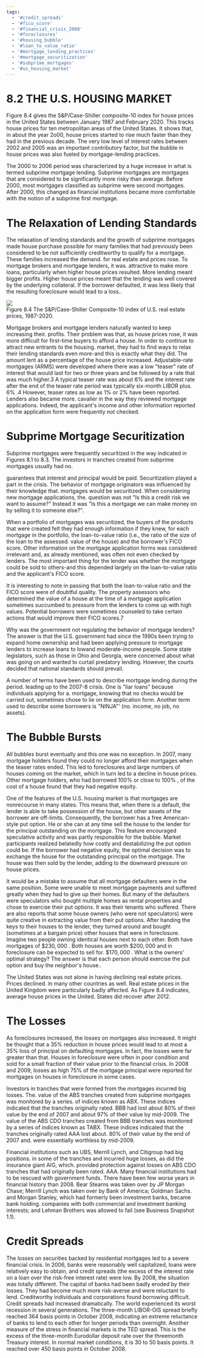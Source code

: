 ```yaml
---
tags:
  - '#credit_spreads'
  - '#fico_score'
  - '#financial_crisis_2008'
  - '#foreclosures'
  - '#housing_bubble'
  - '#loan_to_value_ratio'
  - '#mortgage_lending_practices'
  - '#mortgage_securitization'
  - '#subprime_mortgages'
  - '#us_housing_market'
---
```

# 8.2 THE U.S. HOUSING MARKET  

Figure 8.4 gives the S&P/Case-Shiller composite-10 index for house prices in the United States between January 1987 and February 2020. This tracks house prices for ten metropolitan areas of the United States. It shows that, in about the year 2o00, house prices started to rise much faster than they had in the previous decade. The very low level of interest rates between 2002 and 2005 was an important contributory factor, but the bubble in house prices was also fueled by mortgage-lending practices.  

The 2000 to 2006 period was characterized by a huge increase in what is termed subprime mortgage lending. Subprime mortgages are mortgages that are considered to be significantly more risky than average. Before 2000, most mortgages classified as subprime were second mortgages. After 2000, this changed as financial institutions became more comfortable with the notion of a subprime first mortgage.  

# The Relaxation of Lending Standards  

The relaxation of lending standards and the growth of subprime mortgages made house purchase possible for many families that had previously been considered to be not sufficiently creditworthy to qualify for a mortgage. These families increased the demand. for real estate and prices rose. To mortgage brokers and mortgage lenders, it was. attractive to make more loans, particularly when higher house prices resulted. More lending meant bigger profits. Higher house prices meant that the lending was well covered by the underlying collateral. If the borrower defaulted, it was less likely that the resulting foreclosure would lead to a loss..  

![](7824381477c12a3b71c258c68fff45c1e2632aee94007a6f9078a6780bf2075b.jpg)  
Figure 8.4 The S&P/Case-Shiller Composite-10 index of U.S. real estate prices, 1987-2020.  

Mortgage brokers and mortgage lenders naturally wanted to keep increasing their. profits. Their problem was that, as house prices rose, it was more difficult for first-time buyers to afford a house. In order to continue to attract new entrants to the housing. market, they had to find ways to relax their lending standards even more-and this is exactly what they did. The amount lent as a percentage of the house price increased. Adjustable-rate mortgages (ARMS) were developed where there was a low "teaser" rate of interest that would last for two or three years and be followed by a rate that was much higher.3 A typical teaser rate was about $6\%$ and the interest rate after the end of the teaser rate period was typically six-month LIBOR plus. $6\%$ .4 However, teaser rates as low as $1\%$ or $2\%$ have been reported. Lenders also became more. cavalier in the way they reviewed mortgage applications. Indeed, the applicant's income and other information reported on the application form were frequently not checked.  

# Subprime Mortgage Securitization  

Subprime mortgages were frequently securitized in the way indicated in Figures 8.1 to 8.3. The investors in tranches created from subprime mortgages usually had no.  

guarantees that interest and principal would be paid. Securitization played a part in the crisis. The behavior of mortgage originators was influenced by their knowledge that. mortgages would be securitized. When considering new mortgage applications, the. question was not "Is this a credit risk we want to assume?" Instead it was "Is this a mortgage we can make money on by selling it to someone else?".  

When a portfolio of mortgages was securitized, the buyers of the products that were created felt they had enough information if they knew, for each mortgage in the portfolio, the loan-to-value ratio (i.e., the ratio of the size of the loan to the assessed. value of the house) and the borrower's FICO score. Other information on the mortgage application forms was considered irrelevant and, as already mentioned, was often not even checked by lenders. The most important thing for the lender was whether the mortgage could be sold to others-and this depended largely on the loan-to-value ratio and the applicant's FICO score.  

It is interesting to note in passing that both the loan-to-value ratio and the FICO score were of doubtful quality. The property assessors who determined the value of a house at the time of a mortgage application sometimes succumbed to pressure from the lenders to come up with high values. Potential borrowers were sometimes counseled to take certain actions that would improve their FICO scores.7  

Why was the government not regulating the behavior of mortgage lenders? The answer is that the U.S. government had since the 1990s been trying to expand home ownership and had been applying pressure to mortgage lenders to increase loans to lowand moderate-income people. Some state legislators, such as those in Ohio and Georgia, were concerned about what was going on and wanted to curtail predatory lending. However, the courts decided that national standards should prevail.  

A number of terms have been used to describe mortgage lending during the period. leading up to the 2007-8 crisis. One is "liar loans" because individuals applying for a. mortgage, knowing that no checks would be carried out, sometimes chose to lie on the application form. Another term used to describe some borrowers is "NINJA"' (no. income, no job, no assets).  

# The Bubble Bursts  

All bubbles burst eventually and this one was no exception. In 2007, many mortgage holders found they could no longer afford their mortgages when the teaser rates ended. This led to foreclosures and large numbers of houses coming on the market, which in turn led to a decline in house prices. Other mortgage holders, who had borrowed $100\%$ or close to $100\%$ , of the cost of a house found that they had negative equity.  

One of the features of the U.S. housing market is that mortgages are nonrecourse in many states. This means that, when there is a default, the lender is able to take possession of the house, but other assets of the borrower are off-limits. Consequently, the borrower has a free American-style put option. He or she can at any time sell the house to the lender for the principal outstanding on the mortgage. This feature encouraged speculative activity and was partly responsible for the bubble. Market participants realized belatedly how costly and destabilizing the put option could be. If the borrower had negative equity, the optimal decision was to exchange the house for the outstanding principal on the mortgage. The house was then sold by the lender, adding to the downward pressure on house prices.  

It would be a mistake to assume that all mortgage defaulters were in the same position. Some were unable to meet mortgage payments and suffered greatly when they had to give up their homes. But many of the defaulters were speculators who bought multiple homes as rental properties and chose to exercise their put options. It was their tenants who suffered. There are also reports that some house owners (who were not speculators) were quite creative in extracting value from their put options. After handing the keys to their houses to the lender, they turned around and bought (sometimes at a bargain price) other houses that were in foreclosure. Imagine two people owning identical houses next to each other. Both have mortgages of $\$230,000$ . Both houses are worth $\$200,000$ and in foreclosure can be expected to sell for. $\$170,000$ . What is the owners' optimal strategy? The answer is that each person should exercise the put option and buy the neighbor's house..  

The United States was not alone in having declining real estate prices. Prices declined. in many other countries as well. Real estate prices in the United Kingdom were particularly badly affected. As Figure 8.4 indicates, average house prices in the United. States did recover after 2012.  

# The Losses  

As foreclosures increased, the losses on mortgages also increased. It might be thought that a $35\%$ reduction in house prices would lead to at most a $35\%$ loss of principal on defaulting mortgages. In fact, the losses were far greater than that. Houses in foreclosure were often in poor condition and sold for a small fraction of their value prior to the financial crisis. In 2008 and 2009, losses as high $75\%$ of the mortgage principal were reported for mortgages on houses in foreclosure in some cases.  

Investors in tranches that were formed from the mortgages incurred big losses. The. value of the ABS tranches created from subprime mortgages was monitored by a series. of indices known as ABX. These indices indicated that the tranches originally rated. BBB had lost about $80\%$ of their value by the end of 2007 and about $97\%$ of their value by mid-2009. The value of the ABS CDO tranches created from BBB tranches was monitored by a series of indices known as TABX. These indices indicated that the tranches originally rated AAA lost about. $80\%$ of their value by the end of 2007 and. were essentially worthless by mid-2009.  

Financial institutions such as UBS, Merrill Lynch, and Citigroup had big positions. in some of the tranches and incurred huge losses, as did the insurance giant AIG, which. provided protection against losses on ABS CDO tranches that had originally been rated. AAA. Many financial institutions had to be rescued with government funds. There have been few worse years in financial history than 2008. Bear Stearns was taken over by JP Morgan Chase; Merrill Lynch was taken over by Bank of America; Goldman Sachs. and Morgan Stanley, which had formerly been investment banks, became bank holding. companies with both commercial and investment banking interests; and Lehman Brothers was allowed to fail (see Business Snapshot 1.1).  

# Credit Spreads  

The losses on securities backed by residential mortgages led to a severe financial crisis. In 2006, banks were reasonably well capitalized, loans were relatively easy to obtain, and credit spreads (the excess of the interest rate on a loan over the risk-free interest rate) were low. By 2008, the situation was totally different. The capital of banks had been badly eroded by their losses. They had become much more risk-averse and were reluctant to lend. Creditworthy individuals and corporations found borrowing difficult. Credit spreads had increased dramatically. The world experienced its worst recession in several generations. The three-month LIBOR-OIS spread briefly reached 364 basis points in October 2008, indicating an extreme reluctance of banks to lend to each other for longer periods than overnight. Another measure of the stress in financial markets is the TED spread. This is the excess of the three-month Eurodollar deposit rate over the threemonth Treasury interest. In normal market conditions, it is 30 to 50 basis points. It reached over 450 basis points in October 2008.  

